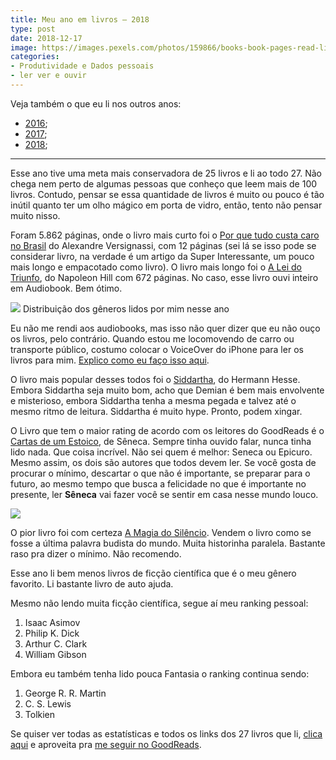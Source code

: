 ```yaml
---
title: Meu ano em livros — 2018
type: post
date: 2018-12-17
image: https://images.pexels.com/photos/159866/books-book-pages-read-literature-159866.jpeg
categories:
- Produtividade e Dados pessoais
- ler ver e ouvir
---
```


Veja também o que eu li nos outros anos:

- [2016](https://diegoeis.com/meu-ano-em-livros-2016/);
- [2017](https://diegoeis.com/meu-ano-em-livros-2017/);
- [2018](https://diegoeis.com/meu-ano-em-livros-2018/);

---

Esse ano tive uma meta mais conservadora de 25 livros e li ao todo 27. Não chega
nem perto de algumas pessoas que conheço que leem mais de 100 livros. Contudo,
pensar se essa quantidade de livros é muito ou pouco é tão inútil quanto ter um
olho mágico em porta de vidro, então, tento não pensar muito nisso.

Foram 5.862 páginas, onde o livro mais curto foi o [Por que tudo custa caro no
Brasil](https://www.goodreads.com/book/show/19271145-por-que-tudo-custa-t-o-caro-no-brasil)
do Alexandre Versignassi, com 12 páginas (sei lá se isso pode se considerar
livro, na verdade é um artigo da Super Interessante, um pouco mais longo e
empacotado como livro). O livro mais longo foi o [A Lei do
Triunfo](https://www.goodreads.com/book/show/25537854-a-lei-do-triunfo), do
Napoleon Hill com 672 páginas. No caso, esse livro ouvi inteiro em Audiobook.
Bem ótimo.

![](https://cdn-images-1.medium.com/max/800/1*fdcdyXJHfSTVnzQ1mO4MSQ.png)
<span class="figcaption_hack">Distribuição dos gêneros lidos por mim nesse ano</span>

Eu não me rendi aos audiobooks, mas isso não quer dizer que eu não ouço os
livros, pelo contrário. Quando estou me locomovendo de carro ou transporte
público, costumo colocar o VoiceOver do iPhone para ler os livros para mim.
[Explico como eu faço isso
aqui](https://medium.com/@diegoeis/configurando-o-iphone-para-ler-livros-com-o-app-do-kindle-73f8518ff7b7).

O livro mais popular desses todos foi o
[Siddartha](https://www.goodreads.com/book/show/11510916-siddartha), do Hermann
Hesse. Embora Siddartha seja muito bom, acho que Demian é bem mais envolvente e
misterioso, embora Siddartha tenha a mesma pegada e talvez até o mesmo ritmo de
leitura. Siddartha é muito hype. Pronto, podem xingar.

O Livro que tem o maior rating de acordo com os leitores do GoodReads é o
[Cartas de um
Estoico](https://www.goodreads.com/book/show/38452964-cartas-de-um-estoico-volume-i),
de Sêneca. Sempre tinha ouvido falar, nunca tinha lido nada. Que coisa incrível.
Não sei quem é melhor: Seneca ou Epicuro. Mesmo assim, os dois são autores que
todos devem ler. Se você gosta de procurar o mínimo, descartar o que não é
importante, se preparar para o futuro, ao mesmo tempo que busca a felicidade no
que é importante no presente, ler **Sêneca** vai fazer você se sentir em casa
nesse mundo louco.

![](https://cdn-images-1.medium.com/max/800/1*m1siSFKv_lUozGWPJ9tAvw.png)

O pior livro foi com certeza [A Magia do
Silêncio](https://www.goodreads.com/book/show/38104214-a-magia-do-sil-ncio).
Vendem o livro como se fosse a última palavra budista do mundo. Muita historinha
paralela. Bastante raso pra dizer o mínimo. Não recomendo.

Esse ano li bem menos livros de ficção científica que é o meu gênero favorito.
Li bastante livro de auto ajuda.

Mesmo não lendo muita ficção científica, segue aí meu ranking pessoal:

1.  Isaac Asimov
1.  Philip K. Dick
1.  Arthur C. Clark
1.  William Gibson

Embora eu também tenha lido pouca Fantasia o ranking continua sendo:

1.  George R. R. Martin
1.  C. S. Lewis
1.  Tolkien

Se quiser ver todas as estatísticas e todos os links dos 27 livros que li,
[clica aqui](https://www.goodreads.com/user/year_in_books/2018/50891723) e
aproveita pra [me seguir no GoodReads](https://www.goodreads.com/diegoeis).
